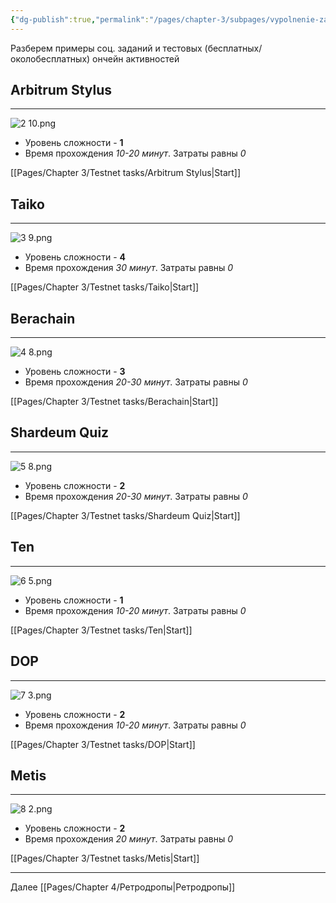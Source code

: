 ```yaml
---
{"dg-publish":true,"permalink":"/pages/chapter-3/subpages/vypolnenie-zadanij-aktualnyh-testnetov/"}
---
```



Разберем примеры соц. заданий и тестовых (бесплатных/околобесплатных) ончейн активностей

## Arbitrum Stylus
---

![2 10.png](/img/user/Images/2%2010.png)

* Уровень сложности - **1**
* Время прохождения _10-20 минут_. Затраты равны _0_

[[Pages/Chapter 3/Testnet tasks/Arbitrum Stylus\|Start]]

## Taiko
---

![3 9.png](/img/user/Images/3%209.png)

* Уровень сложности - **4**
* Время прохождения _30 минут_. Затраты равны _0_

[[Pages/Chapter 3/Testnet tasks/Taiko\|Start]]

## Berachain
---

![4 8.png](/img/user/Images/4%208.png)

* Уровень сложности - **3**
* Время прохождения _20-30 минут_. Затраты равны _0_

[[Pages/Chapter 3/Testnet tasks/Berachain\|Start]]

## Shardeum Quiz
---

![5 8.png](/img/user/Images/5%208.png)

* Уровень сложности - **2**
* Время прохождения _20-30 минут_. Затраты равны _0_

[[Pages/Chapter 3/Testnet tasks/Shardeum Quiz\|Start]]

## Ten
---

![6 5.png](/img/user/Images/6%205.png)

* Уровень сложности - **1**
* Время прохождения _10-20 минут_. Затраты равны _0_

[[Pages/Chapter 3/Testnet tasks/Ten\|Start]]

## DOP
---

![7 3.png](/img/user/Images/7%203.png)

* Уровень сложности - **2**
* Время прохождения _10-20 минут_. Затраты равны _0_

[[Pages/Chapter 3/Testnet tasks/DOP\|Start]]

## Metis
---

![8 2.png](/img/user/Images/8%202.png)

* Уровень сложности - **2**
* Время прохождения _20 минут_. Затраты равны _0_

[[Pages/Chapter 3/Testnet tasks/Metis\|Start]]

---

Далее [[Pages/Chapter 4/Ретродропы\|Ретродропы]]